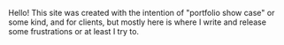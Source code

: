 Hello! This site was created with the intention of "portfolio show case" or some kind, and for clients, but mostly here is where I write and release some frustrations or at least I try to.

